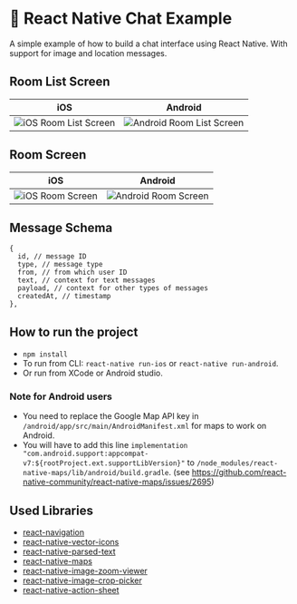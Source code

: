 # 💬 React Native Chat Example
A simple example of how to build a chat interface using React Native. With support for image and location messages.

## Room List Screen
|iOS|Android|
--- | ---
|![iOS Room List Screen](https://img.eservice-hk.net/upload/2019/03/03/190002_1e0dd8da18e3d6b5ea804e3095f73e85.png)|![Android Room List Screen](https://img.eservice-hk.net/upload/2019/03/03/190006_c9c86cc406e0c7fcb472324064abb76e.png)|

## Room Screen
|iOS|Android|
--- | ---
|![iOS Room Screen](https://img.eservice-hk.net/upload/2019/03/03/190004_d28787b7a81ac478349bf40f498ac90c.png)|![Android Room Screen](https://img.eservice-hk.net/upload/2019/03/03/190006_3200a92519f104bc935bda8fe1c16767.png)|

## Message Schema
```
{
  id, // message ID
  type, // message type
  from, // from which user ID
  text, // context for text messages
  payload, // context for other types of messages
  createdAt, // timestamp
},
```

## How to run the project
- `npm install`
- To run from CLI: `react-native run-ios` or `react-native run-android`.
- Or run from XCode or Android studio.

### Note for Android users
- You need to replace the Google Map API key in `/android/app/src/main/AndroidManifest.xml` for maps to work on Android.
- You will have to add this line `implementation "com.android.support:appcompat-v7:${rootProject.ext.supportLibVersion}"`  to `/node_modules/react-native-maps/lib/android/build.gradle`. (see https://github.com/react-native-community/react-native-maps/issues/2695)

## Used Libraries
- [react-navigation](https://github.com/react-navigation/react-navigation)
- [react-native-vector-icons](https://github.com/oblador/react-native-vector-icons)
- [react-native-parsed-text](https://github.com/taskrabbit/react-native-parsed-text)
- [react-native-maps](https://github.com/react-native-community/react-native-maps)
- [react-native-image-zoom-viewer](https://github.com/ascoders/react-native-image-viewer#readme)
- [react-native-image-crop-picker](https://github.com/ivpusic/react-native-image-crop-picker)
- [react-native-action-sheet](https://github.com/expo/react-native-action-sheet)
